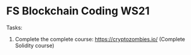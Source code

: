 # FS Blockchain Coding WS21

Tasks:
1. Complete the complete course: https://cryptozombies.io/ (Complete Solidity course)

